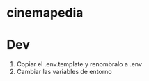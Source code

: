 # cinemapedia

# Dev
1. Copiar el .env.template y renombralo a .env
2. Cambiar las variables de entorno 
